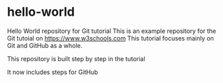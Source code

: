 # hello-world
Hello World repository for Git tutorial
This is an example repository for the Git tutoial on https://www.w3schools.com
This tutorial focuses mainly on Git and GitHub as a whole.

This repository is built step by step in the tutorial

It now includes steps for GitHub
